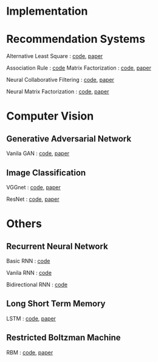 # Implementation

# Recommendation Systems
Alternative Least Square : [code](https://github.com/ceo21ckim/Implementation/tree/main/Deep%20Learning/Recommender%20System/Alternative%20Least%20Square), [paper](https://web.archive.org/web/20110401191554id_/http://www2.research.att.com/~yifanhu/PUB/cf.pdf)

Association Rule : [code](https://github.com/ceo21ckim/Implementation/tree/main/Deep%20Learning/Recommender%20System/Assocication%20Rule)
Matrix Factorization : [code](https://github.com/ceo21ckim/Implementation/blob/main/Deep%20Learning/Recommender%20System/Matrix%20Factorication/Matrix%20Factorization.py), [paper](https://static.aminer.cn/upload/pdf/1749/1416/1187/53e9a636b7602d9702f66092_0.pdf)

Neural Collaborative Filtering : [code](https://github.com/ceo21ckim/Implementation/tree/main/Deep%20Learning/Recommender%20System/Neural%20Collaborative%20Filtering), [paper](https://dl.acm.org/doi/abs/10.1145/3038912.3052569)

Neural Matrix Factorization : [code](https://github.com/ceo21ckim/Implementation/tree/main/Deep%20Learning/Recommender%20System/Neural%20Matrix%20Factorization), [paper](https://dl.acm.org/doi/abs/10.1145/3038912.3052569)


# Computer Vision 
## Generative Adversarial Network
Vanila GAN : [code](https://github.com/ceo21ckim/Implementation/tree/main/Deep%20Learning/Computer%20Vision/Generative%20Adversarial%20Network/GAN_basic_model), [paper](https://arxiv.org/pdf/1406.2661.pdf)

## Image Classification
VGGnet : [code](https://github.com/ceo21ckim/Implementation/tree/main/Deep%20Learning/Computer%20Vision/VGGNet), [paper](https://arxiv.org/pdf/1409.1556.pdf)

ResNet : [code](https://github.com/ceo21ckim/Implementation/tree/main/Deep%20Learning/Computer%20Vision/ResNet), [paper](https://arxiv.org/pdf/1512.03385.pdf)



# Others

## Recurrent Neural Network
Basic RNN : [code](https://github.com/ceo21ckim/Implementation/tree/main/Deep%20Learning/Recurrent%20Neural%20Network/Basic%20RNN)

Vanila RNN : [code](https://github.com/ceo21ckim/Implementation/tree/main/Deep%20Learning/Recurrent%20Neural%20Network/Vanila%20RNN)

Bidirectional RNN : [code](https://github.com/ceo21ckim/Implementation/tree/main/Deep%20Learning/Recurrent%20Neural%20Network/Bidirectional%20RNN)


## Long Short Term Memory
LSTM : [code](https://github.com/ceo21ckim/Implementation/tree/main/Deep%20Learning/Long%20Short%20Term%20Memory), [paper](http://www.bioinf.jku.at/publications/older/2604.pdf)

## Restricted Boltzman Machine
RBM : [code](https://github.com/ceo21ckim/Implementation/tree/main/Deep%20Learning/Recommender%20System/Restricted%20Boltzman%20Machine), [paper](https://www.cs.toronto.edu/~rsalakhu/papers/rbmcf.pdf)
